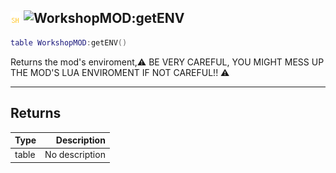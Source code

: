## ![shared](../../.gitbook/assets/shared.png) ![WorkshopMOD](./readme/workshopmod "mention"):getENV

```lua
table WorkshopMOD:getENV()
```

Returns the mod's enviroment,⚠ BE VERY CAREFUL, YOU MIGHT MESS UP THE MOD'S LUA ENVIROMENT IF NOT CAREFUL!! ⚠

------
## Returns

| Type   | Description |
| ------ | ----------: |
| table | No description |

